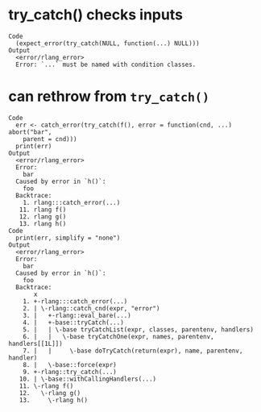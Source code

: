 # try_catch() checks inputs

    Code
      (expect_error(try_catch(NULL, function(...) NULL)))
    Output
      <error/rlang_error>
      Error: `...` must be named with condition classes.

# can rethrow from `try_catch()`

    Code
      err <- catch_error(try_catch(f(), error = function(cnd, ...) abort("bar",
        parent = cnd)))
      print(err)
    Output
      <error/rlang_error>
      Error: 
        bar
      Caused by error in `h()`: 
        foo
      Backtrace:
        1. rlang:::catch_error(...)
       11. rlang f()
       12. rlang g()
       13. rlang h()
    Code
      print(err, simplify = "none")
    Output
      <error/rlang_error>
      Error: 
        bar
      Caused by error in `h()`: 
        foo
      Backtrace:
           x
        1. +-rlang:::catch_error(...)
        2. | \-rlang::catch_cnd(expr, "error")
        3. |   +-rlang::eval_bare(...)
        4. |   +-base::tryCatch(...)
        5. |   | \-base tryCatchList(expr, classes, parentenv, handlers)
        6. |   |   \-base tryCatchOne(expr, names, parentenv, handlers[[1L]])
        7. |   |     \-base doTryCatch(return(expr), name, parentenv, handler)
        8. |   \-base::force(expr)
        9. +-rlang::try_catch(...)
       10. | \-base::withCallingHandlers(...)
       11. \-rlang f()
       12.   \-rlang g()
       13.     \-rlang h()

